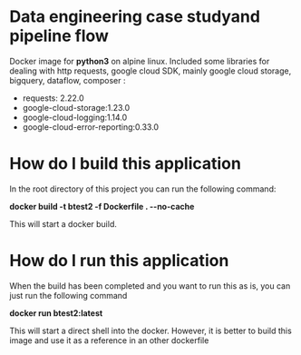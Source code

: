 # Data engineering case studyand pipeline flow 

Docker image for **python3** on alpine linux.
Included some libraries for dealing with http requests, google cloud SDK, mainly google cloud storage, bigquery, dataflow, composer :
* requests: 2.22.0
* google-cloud-storage:1.23.0
* google-cloud-logging:1.14.0
* google-cloud-error-reporting:0.33.0

#  How do I build this application
In the root directory of this project you can run the following command:

**docker build -t btest2 -f Dockerfile . --no-cache**

This will start a docker build.

#  How do I run this application

When the build has been completed and you want to run this as is, you can just run the following command

**docker run btest2:latest**

This will start a direct shell into the docker.
However, it is better to build this image and use it as a reference in an other dockerfile



